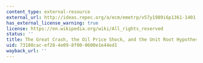 ```yaml
---
content_type: external-resource
external_url: http://ideas.repec.org/a/ecm/emetrp/v57y1989i6p1361-1401.html
has_external_license_warning: true
license: https://en.wikipedia.org/wiki/All_rights_reserved
status: ''
title: The Great Crash, the Oil Price Shock, and the Unit Root Hypothesis
uid: 73180cac-ef28-4e09-8f00-0600e1e44ed1
wayback_url: ''
---
```


